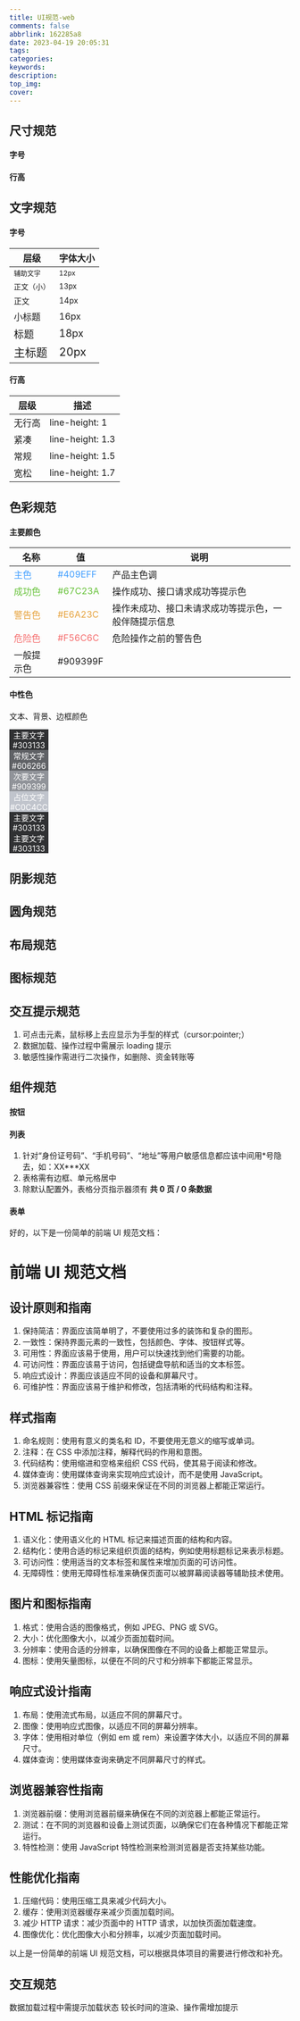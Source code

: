 ```yaml
---
title: UI规范-web
comments: false
abbrlink: 162285a8
date: 2023-04-19 20:05:31
tags:
categories:
keywords:
description:
top_img:
cover:
---
```


## 尺寸规范

#### 字号

#### 行高

## 文字规范

#### 字号

| 层级                                           | 字体大小                                 |
| ---------------------------------------------- | ---------------------------------------- |
| <span style="font-size: 12px">辅助文字<span>   | <span style="font-size: 12px">12px<span> |
| <span style="font-size: 13px">正文（小）<span> | <span style="font-size: 13px">13px<span> |
| <span style="font-size: 14px">正文<span>       | <span style="font-size: 14px">14px<span> |
| <span style="font-size: 16px">小标题<span>     | <span style="font-size: 16px">16px<span> |
| <span style="font-size: 18px">标题<span>       | <span style="font-size: 18px">18px<span> |
| <span style="font-size: 20px">主标题<span>     | <span style="font-size: 20px">20px<span> |



#### 行高

| 层级   | 描述             |
| ------ | ---------------- |
| 无行高 | line-height: 1   |
| 紧凑   | line-height: 1.3 |
| 常规   | line-height: 1.5 |
| 宽松   | line-height: 1.7 |



## 色彩规范

#### 主要颜色

| 名称                                           | 值                                           | 说明                                                 |
| ---------------------------------------------- | -------------------------------------------- | ---------------------------------------------------- |
| <span style="color: #409EFF">主色<span>        | <span style="color: #409EFF">#409EFF<span>   | 产品主色调                                           |
| <span style="color: #67C23A">成功色<span>      | <span style="color: #67C23A">#67C23A<span>   | 操作成功、接口请求成功等提示色                       |
| <span style="color: #E6A23C">警告色<span>      | <span style="color: #E6A23C">#E6A23C<span>   | 操作未成功、接口未请求成功等提示色，一般伴随提示信息 |
| <span style="color: #F56C6C">危险色<span>      | <span style="color: #F56C6C">#F56C6C<span>   | 危险操作之前的警告色                                 |
| <span style="color: #909399F">一般提示色<span> | <span style="color: #909399F">#909399F<span> |                                                      |

#### 中性色

文本、背景、边框颜色

<div style="background-color: #303133;color: white;font-size: 14px;width: 70px;text-align: center"> 主要文字 #303133 </div>

<div style="background-color: #606266;color: white;font-size: 14px;width: 70px;text-align: center"> 常规文字 #606266 </div>

<div style="background-color: #909399;color: white;font-size: 14px;width: 70px;text-align: center"> 次要文字 #909399 </div>

<div style="background-color: #C0C4CC;color: white;font-size: 14px;width: 70px;text-align: center"> 占位文字 #C0C4CC </div>

<div style="background-color: #303133;color: white;font-size: 14px;width: 70px;text-align: center"> 主要文字 #303133 </div>

<div style="background-color: #303133;color: white;font-size: 14px;width: 70px;text-align: center"> 主要文字 #303133 </div>

## 阴影规范

## 圆角规范

## 布局规范

## 图标规范

## 交互提示规范

1. 可点击元素，鼠标移上去应显示为手型的样式（cursor:pointer;）
2. 数据加载、操作过程中需展示 loading 提示
3. 敏感性操作需进行二次操作，如删除、资金转账等

## 组件规范

#### 按钮

#### 列表

1. 针对“身份证号码”、“手机号码”、“地址”等用户敏感信息都应该中间用\*号隐去，如：XX\*\*\*XX
2. 表格需有边框、单元格居中
3. 除默认配置外，表格分页指示器须有 **共 0 页 / 0 条数据**

#### 表单

好的，以下是一份简单的前端 UI 规范文档：

# 前端 UI 规范文档

## 设计原则和指南

1. 保持简洁：界面应该简单明了，不要使用过多的装饰和复杂的图形。
2. 一致性：保持界面元素的一致性，包括颜色、字体、按钮样式等。
3. 可用性：界面应该易于使用，用户可以快速找到他们需要的功能。
4. 可访问性：界面应该易于访问，包括键盘导航和适当的文本标签。
5. 响应式设计：界面应该适应不同的设备和屏幕尺寸。
6. 可维护性：界面应该易于维护和修改，包括清晰的代码结构和注释。

## 样式指南

1. 命名规则：使用有意义的类名和 ID，不要使用无意义的缩写或单词。
2. 注释：在 CSS 中添加注释，解释代码的作用和意图。
3. 代码结构：使用缩进和空格来组织 CSS 代码，使其易于阅读和修改。
4. 媒体查询：使用媒体查询来实现响应式设计，而不是使用 JavaScript。
5. 浏览器兼容性：使用 CSS 前缀来保证在不同的浏览器上都能正常运行。

## HTML 标记指南

1. 语义化：使用语义化的 HTML 标记来描述页面的结构和内容。
2. 结构化：使用合适的标记来组织页面的结构，例如使用标题标记来表示标题。
3. 可访问性：使用适当的文本标签和属性来增加页面的可访问性。
4. 无障碍性：使用无障碍性标准来确保页面可以被屏幕阅读器等辅助技术使用。

## 图片和图标指南

1. 格式：使用合适的图像格式，例如 JPEG、PNG 或 SVG。
2. 大小：优化图像大小，以减少页面加载时间。
3. 分辨率：使用合适的分辨率，以确保图像在不同的设备上都能正常显示。
4. 图标：使用矢量图标，以便在不同的尺寸和分辨率下都能正常显示。

## 响应式设计指南

1. 布局：使用流式布局，以适应不同的屏幕尺寸。
2. 图像：使用响应式图像，以适应不同的屏幕分辨率。
3. 字体：使用相对单位（例如 em 或 rem）来设置字体大小，以适应不同的屏幕尺寸。
4. 媒体查询：使用媒体查询来确定不同屏幕尺寸的样式。

## 浏览器兼容性指南

1. 浏览器前缀：使用浏览器前缀来确保在不同的浏览器上都能正常运行。
2. 测试：在不同的浏览器和设备上测试页面，以确保它们在各种情况下都能正常运行。
3. 特性检测：使用 JavaScript 特性检测来检测浏览器是否支持某些功能。

## 性能优化指南

1. 压缩代码：使用压缩工具来减少代码大小。
2. 缓存：使用浏览器缓存来减少页面加载时间。
3. 减少 HTTP 请求：减少页面中的 HTTP 请求，以加快页面加载速度。
4. 图像优化：优化图像大小和分辨率，以减少页面加载时间。

以上是一份简单的前端 UI 规范文档，可以根据具体项目的需要进行修改和补充。

## 交互规范

数据加载过程中需提示加载状态
较长时间的渲染、操作需增加提示